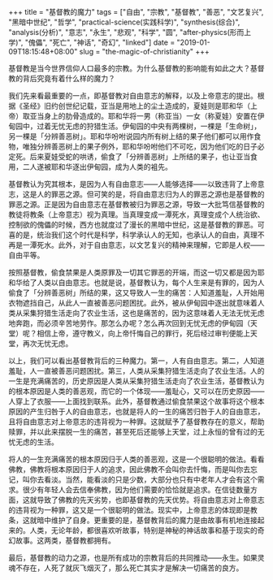 +++
title = "基督教的魔力"
tags = ["自由", "宗教", "基督教", "善恶", "文艺复兴", "黑暗中世纪", "哲学", "practical-science(实践科学)", "synthesis(综合)", "analysis(分析)", "意志", "永生", "悲观", "科学", "圆", "after-physics(形而上学)", "傀儡", "死亡", "神话", "奇幻", "linked"]
date = "2019-01-09T18:15:48+08:00"
slug = "the-magic-of-christianity"
+++

基督教是当今世界信仰人口最多的宗教。为什么基督教的影响能有如此之大？基督教的背后究竟有着什么样的魔力？

我们先来看最重要的一点，即基督教对自由意志的解释，以及上帝意志的提出。根据《圣经》旧约创世纪记载，亚当是用地上的尘土造成的，夏娃则是耶和华（上帝）取亚当身上的肋骨造成的。耶和华将一男（称亚当）一女（称夏娃）安置在伊甸园中，过着无忧无虑的狩猎生活。伊甸园的中央有两棵树，一棵是「生命树」，另一棵是「分辨善恶树」。耶和华吩咐说园内所有树上结的果子他们都可以用作食物，唯独分辨善恶树上的果子例外，耶和华吩咐他们不可吃，因为他们吃的日子必定死。后来夏娃受蛇的哄诱，偷食了「分辨善恶树」上所结的果子，也让亚当食用，二人遂被耶和华逐出伊甸园，成为人类的袓先。

基督教认为究其根本，是因为人有自由意志——人能够选择——以致违背了上帝意志，这是人的罪恶之源。但可笑的是，将自由意志归为人的罪恶之源也是基督教的罪恶之源。正是因为自由意志在基督教被归为罪恶之源，导致一大批笃信基督教的教徒将教条（上帝意志）视为真理。当真理变成一潭死水，真理变成个人统治欲、控制欲的傀儡的时候，西方也就度过了漫长的黑暗中世纪，这是基督教的罪恶。可喜的是，统治我们这个时代是科学，科学承认人的无知，也承认人的自由，真理不再是一潭死水。此外，对于自由意志，以文艺复兴的精神来理解，它即是人权——自由平等。

按照基督教，偷食禁果是人类原罪及一切其它罪恶的开端，而这一切又都是因为耶和华给了人类以自由意志。也就是说，基督教认为，每个人生来是有罪的，因为人偷食了「分辨善恶树」所结的果，这又导致人一生的痛苦：人知道羞耻，人开始用衣物遮挡自己，从此人一直被善恶问题困扰。此外，被从伊甸园中逐出就意味着人类从采集狩猎生活走向了农业生活，这也是痛苦的，因为这意味着人无法无忧无虑地奔跑，而必须辛苦地劳作。那怎么办呢？怎么再次回到无忧无虑的伊甸园（天堂）呢？相信上帝，遵守教义，向上帝忏悔自己的罪行，死后经过审判便能上天堂，再次无忧无虑。

以上，我们可以看出基督教背后的三种魔力。第一，人有自由意志。第二，人知道羞耻，人一直被善恶问题困扰。第三，人类从采集狩猎生活走向了农业生活。人的一生是充满痛苦的，历史原因是人类从采集狩猎生活走向了农业生活，基督教认为的根本原因是人类的善恶观，而它的一个体现——羞耻心，又可以在历史原因——人穿上了衣服——上面找到联系。此外，基督教通过偷食禁果这个故事将这个根本原因的产生归咎于人的自由意志，也就是将人的一生的痛苦归咎于人的自由意志，且将自由意志对上帝意志的违背视为一种罪。这就赋予了基督教存在的意义，帮助赎罪，并以此来摆脱一生的痛苦，甚至死后还能够上天堂，过上永恒的曾有过的无忧无虑的生活。

将人的一生充满痛苦的根本原因归于人类的善恶观，这是一个很聪明的做法。看看佛教，佛教将根本原因归于人的追求，因此佛教不会叫你去忏悔，而是叫你去忘记，叫你去看淡。当然，能看淡的只是少数，大部分也只有中老年人才会有这个需求。很少有年轻人会去信奉佛教，因为他们需要的恰恰就是追求。在信徒数量方面，这就导致了佛教的先天劣势，也即基督教的先天优势。将自由意志对上帝意志的违背视为一种罪，这又是一个很聪明的做法。现实中，上帝意志的体现即是教条，这就暗中维护了自身。更重要的是，基督教背后的魔力是由故事有机地连接起来的。人类，无论年龄，都很喜欢听故事，特别是神秘的神话故事和基于现实的奇幻故事。这两类，基督教都拥有。

最后，基督教的动力之源，也是所有成功的宗教背后的共同推动——永生。如果灵魂不存在，人死了就灰飞烟灭了，那么死亡其实才是解决一切痛苦的良方。
